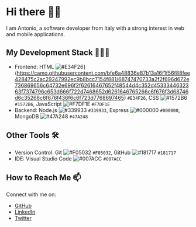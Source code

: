 # Hi there 👋🏻

I am Antonio, a software developer from Italy with a strong interest in web and mobile applications.

## My Development Stack 👨🏻‍💻

- Frontend: HTML ![#E34F26]([https://via.placeholder.com/15/E34F26/000000?text=+)](https://camo.githubusercontent.com/bfe6a48836e87b13a16f1f56f88fee428475c2ac29247992ec9b8bcc7154f881/68747470733a2f2f696d672e736869656c64732e696f2f62616467652f48544d4c352d4533344632363f7374796c653d666f722d7468652d6261646765266c6f676f3d68746d6c35266c6f676f436f6c6f723d7768697465) `#E34F26`, CSS ![#1572B6](https://via.placeholder.com/15/1572B6/000000?text=+) `#1572B6`, JavaScript ![#F7DF1E](https://via.placeholder.com/15/F7DF1E/000000?text=+) `#F7DF1E`
- Backend: Node.js ![#339933](https://via.placeholder.com/15/339933/000000?text=+) `#339933`, Express ![#000000](https://via.placeholder.com/15/000000/000000?text=+) `#000000`, MongoDB ![#47A248](https://via.placeholder.com/15/47A248/000000?text=+) `#47A248`

## Other Tools 🛠️

- Version Control: Git ![#F05032](https://via.placeholder.com/15/F05032/000000?text=+) `#F05032`, GitHub ![#181717](https://via.placeholder.com/15/181717/000000?text=+) `#181717`
- IDE: Visual Studio Code ![#007ACC](https://via.placeholder.com/15/007ACC/000000?text=+) `#007ACC`

## How to Reach Me 📫

Connect with me on:
- [GitHub](https://github.com/your_username)
- [LinkedIn](https://www.linkedin.com/in/your_username)
- [Twitter](https://twitter.com/your_username)
